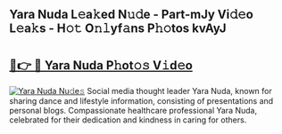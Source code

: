 ## Yara Nuda L𝚎a𝚔ed N𝚞𝚍e - Part-mJy Vi𝚍𝚎o L𝚎a𝚔s - H𝚘𝚝 O𝚗𝚕yf𝚊ns P𝚑𝚘tos kvAyJ

# <h2><a href="http://kfdhrw7.oniu.top/?m=Yara+Nuda">🔗👉 🔴 Yara Nuda P𝚑ot𝚘𝚜 V𝚒d𝚎o</a></h2>

[![Yara Nuda Nu𝚍e𝚜](https://i.imgur.com/0qMVB7G.gif)](http://kfdhrw7.oniu.top/?m=Yara+Nuda)
Social media thought leader Yara Nuda, known for sharing dance and lifestyle information, consisting of presentations and personal blogs. Compassionate healthcare professional Yara Nuda, celebrated for their dedication and kindness in caring for others.  
